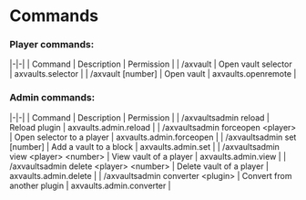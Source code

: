 # Commands


### Player commands:
|-|-|
| Command | Description | Permission |
| /axvault | Open vault selector | axvaults.selector |
| /axvault [number] | Open vault | axvaults.openremote |

### Admin commands:
|-|-|
| Command | Description | Permission |
| /axvaultsadmin reload | Reload plugin | axvaults.admin.reload |
| /axvaultsadmin forceopen \<player> | Open selector to a player | axvaults.admin.forceopen |
| /axvaultsadmin set \[number] | Add a vault to a block | axvaults.admin.set |
| /axvaultsadmin view \<player> \<number> | View vault of a player | axvaults.admin.view |
| /axvaultsadmin delete \<player> \<number> | Delete vault of a player | axvaults.admin.delete |
| /axvaultsadmin converter \<plugin> | Convert from another plugin | axvaults.admin.converter |